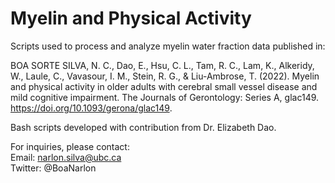 # Myelin and Physical Activity

Scripts used to process and analyze myelin water fraction data published in: 

BOA SORTE SILVA, N. C., Dao, E., Hsu, C. L., Tam, R. C., Lam, K., Alkeridy, W., Laule, C., Vavasour, I. M., Stein, R. G., & Liu-Ambrose, T. (2022). Myelin and physical activity in older adults with cerebral small vessel disease and mild cognitive impairment. The Journals of Gerontology: Series A, glac149. https://doi.org/10.1093/gerona/glac149.

Bash scripts developed with contribution from Dr. Elizabeth Dao.  

For inquiries, please contact:  
Email: narlon.silva@ubc.ca  
Twitter: @BoaNarlon 
